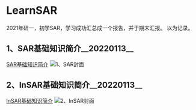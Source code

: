 # LearnSAR

2021年研一，初学SAR，学习成功汇总成一个报告，并于期末汇报。
以为记录。


## 1、SAR基础知识简介__20220113__
[SAR基础知识简介](https://editor.csdn.net/md/?articleId=123155339)
![1、SAR封面](https://img-blog.csdnimg.cn/d4f878f64df448b7b37170184eb07385.png?x-oss-process=image/watermark,type_d3F5LXplbmhlaQ,shadow_50,text_Q1NETiBAVmlnbypHSVM=,size_20,color_FFFFFF,t_70,g_se,x_16#pic_center)

## 2、InSAR基础知识简介__20220113__
[InSAR基础知识简介](https://editor.csdn.net/md/?articleId=123190374)
![2、InSAR封面](https://img-blog.csdnimg.cn/f3f2bb32b18f4aa7beb8a9ab85292d3d.png?x-oss-process=image/watermark,type_d3F5LXplbmhlaQ,shadow_50,text_Q1NETiBAVmlnbypHSVM=,size_20,color_FFFFFF,t_70,g_se,x_16#pic_center)


